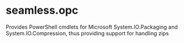 # seamless.opc
Provides PowerShell cmdlets for Microsoft System.IO.Packaging and System.IO.Compression, thus providing support for handling zips
